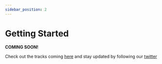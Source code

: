 ```yaml
---
sidebar_position: 2
---
```


# Getting Started

**COMING SOON!**

Check out the tracks coming [here](pages/tracks) and stay updated by following our [twitter](https://twitter.com/authdeck)